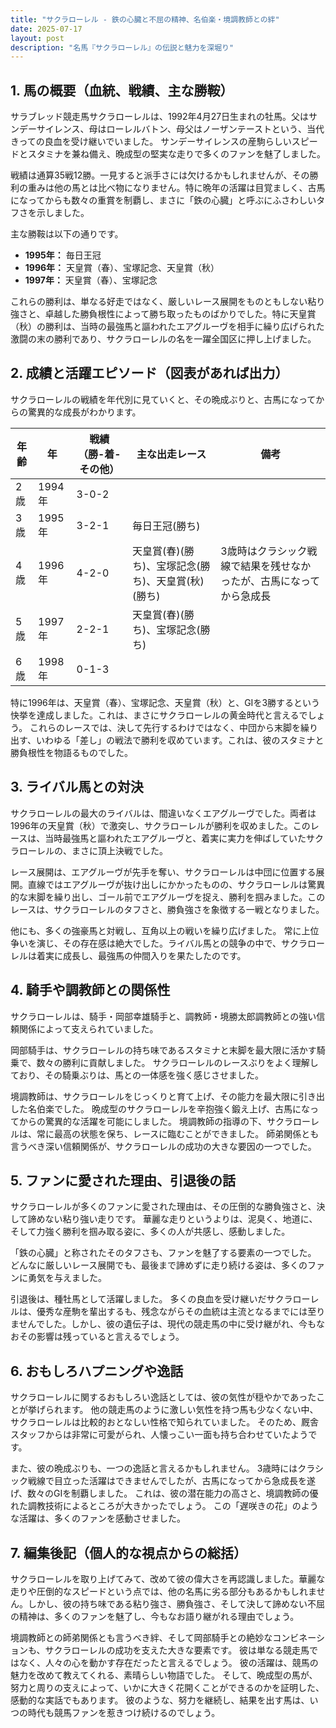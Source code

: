 ```yaml
---
title: "サクラローレル - 鉄の心臓と不屈の精神、名伯楽・境調教師との絆"
date: 2025-07-17
layout: post
description: "名馬『サクラローレル』の伝説と魅力を深堀り"
---
```


## 1. 馬の概要（血統、戦績、主な勝鞍）

サラブレッド競走馬サクラローレルは、1992年4月27日生まれの牡馬。父はサンデーサイレンス、母はローレルバトン、母父はノーザンテーストという、当代きっての良血を受け継いでいました。  サンデーサイレンスの産駒らしいスピードとスタミナを兼ね備え、晩成型の堅実な走りで多くのファンを魅了しました。

戦績は通算35戦12勝。一見すると派手さには欠けるかもしれませんが、その勝利の重みは他の馬とは比べ物になりません。特に晩年の活躍は目覚ましく、古馬になってからも数々の重賞を制覇し、まさに「鉄の心臓」と呼ぶにふさわしいタフさを示しました。

主な勝鞍は以下の通りです。

* **1995年：** 毎日王冠
* **1996年：**  天皇賞（春）、宝塚記念、天皇賞（秋）
* **1997年：**  天皇賞（春）、宝塚記念


これらの勝利は、単なる好走ではなく、厳しいレース展開をものともしない粘り強さと、卓越した勝負根性によって勝ち取ったものばかりでした。特に天皇賞（秋）の勝利は、当時の最強馬と謳われたエアグルーヴを相手に繰り広げられた激闘の末の勝利であり、サクラローレルの名を一躍全国区に押し上げました。


## 2. 成績と活躍エピソード（図表があれば出力）

サクラローレルの戦績を年代別に見ていくと、その晩成ぶりと、古馬になってからの驚異的な成長がわかります。

| 年齢 | 年  | 戦績（勝-着-その他）| 主な出走レース | 備考 |
|---|---|---|---|---|
| 2歳 | 1994年 | 3-0-2 |  |  |
| 3歳 | 1995年 | 3-2-1 | 毎日王冠(勝ち) |  |
| 4歳 | 1996年 | 4-2-0 | 天皇賞(春)(勝ち)、宝塚記念(勝ち)、天皇賞(秋)(勝ち) | 3歳時はクラシック戦線で結果を残せなかったが、古馬になってから急成長 |
| 5歳 | 1997年 | 2-2-1 | 天皇賞(春)(勝ち)、宝塚記念(勝ち) |  |
| 6歳 | 1998年 | 0-1-3 |  |  |


特に1996年は、天皇賞（春）、宝塚記念、天皇賞（秋）と、GIを3勝するという快挙を達成しました。これは、まさにサクラローレルの黄金時代と言えるでしょう。  これらのレースでは、決して先行するわけではなく、中団から末脚を繰り出す、いわゆる「差し」の戦法で勝利を収めています。これは、彼のスタミナと勝負根性を物語るものでした。


## 3. ライバル馬との対決

サクラローレルの最大のライバルは、間違いなくエアグルーヴでした。両者は1996年の天皇賞（秋）で激突し、サクラローレルが勝利を収めました。このレースは、当時最強馬と謳われたエアグルーヴと、着実に実力を伸ばしていたサクラローレルの、まさに頂上決戦でした。

レース展開は、エアグルーヴが先手を奪い、サクラローレルは中団に位置する展開。直線ではエアグルーヴが抜け出しにかかったものの、サクラローレルは驚異的な末脚を繰り出し、ゴール前でエアグルーヴを捉え、勝利を掴みました。このレースは、サクラローレルのタフさと、勝負強さを象徴する一戦となりました。


他にも、多くの強豪馬と対戦し、互角以上の戦いを繰り広げました。  常に上位争いを演じ、その存在感は絶大でした。ライバル馬との競争の中で、サクラローレルは着実に成長し、最強馬の仲間入りを果たしたのです。


## 4. 騎手や調教師との関係性

サクラローレルは、騎手・岡部幸雄騎手と、調教師・境勝太郎調教師との強い信頼関係によって支えられていました。

岡部騎手は、サクラローレルの持ち味であるスタミナと末脚を最大限に活かす騎乗で、数々の勝利に貢献しました。  サクラローレルのレースぶりをよく理解しており、その騎乗ぶりは、馬との一体感を強く感じさせました。

境調教師は、サクラローレルをじっくりと育て上げ、その能力を最大限に引き出した名伯楽でした。  晩成型のサクラローレルを辛抱強く鍛え上げ、古馬になってからの驚異的な活躍を可能にしました。  境調教師の指導の下、サクラローレルは、常に最高の状態を保ち、レースに臨むことができました。  師弟関係とも言うべき深い信頼関係が、サクラローレルの成功の大きな要因の一つでした。



## 5. ファンに愛された理由、引退後の話

サクラローレルが多くのファンに愛された理由は、その圧倒的な勝負強さと、決して諦めない粘り強い走りです。  華麗な走りというよりは、泥臭く、地道に、そして力強く勝利を掴み取る姿に、多くの人が共感し、感動しました。

「鉄の心臓」と称されたそのタフさも、ファンを魅了する要素の一つでした。  どんなに厳しいレース展開でも、最後まで諦めずに走り続ける姿は、多くのファンに勇気を与えました。

引退後は、種牡馬として活躍しました。  多くの良血を受け継いだサクラローレルは、優秀な産駒を輩出するも、残念ながらその血統は主流となるまでには至りませんでした。しかし、彼の遺伝子は、現代の競走馬の中に受け継がれ、今もなおその影響は残っていると言えるでしょう。


## 6. おもしろハプニングや逸話

サクラローレルに関するおもしろい逸話としては、彼の気性が穏やかであったことが挙げられます。  他の競走馬のように激しい気性を持つ馬も少なくない中、サクラローレルは比較的おとなしい性格で知られていました。  そのため、厩舎スタッフからは非常に可愛がられ、人懐っこい一面も持ち合わせていたようです。

また、彼の晩成ぶりも、一つの逸話と言えるかもしれません。  3歳時にはクラシック戦線で目立った活躍はできませんでしたが、古馬になってから急成長を遂げ、数々のGIを制覇しました。  これは、彼の潜在能力の高さと、境調教師の優れた調教技術によるところが大きかったでしょう。  この「遅咲きの花」のような活躍は、多くのファンを感動させました。


## 7. 編集後記（個人的な視点からの総括）

サクラローレルを取り上げてみて、改めて彼の偉大さを再認識しました。華麗な走りや圧倒的なスピードという点では、他の名馬に劣る部分もあるかもしれません。しかし、彼の持ち味である粘り強さ、勝負強さ、そして決して諦めない不屈の精神は、多くのファンを魅了し、今もなお語り継がれる理由でしょう。

境調教師との師弟関係とも言うべき絆、そして岡部騎手との絶妙なコンビネーションも、サクラローレルの成功を支えた大きな要素です。  彼は単なる競走馬ではなく、人々の心を動かす存在だったと言えるでしょう。  彼の活躍は、競馬の魅力を改めて教えてくれる、素晴らしい物語でした。  そして、晩成型の馬が、努力と周りの支えによって、いかに大きく花開くことができるのかを証明した、感動的な実話でもあります。  彼のような、努力を継続し、結果を出す馬は、いつの時代も競馬ファンを惹きつけ続けるのでしょう。
